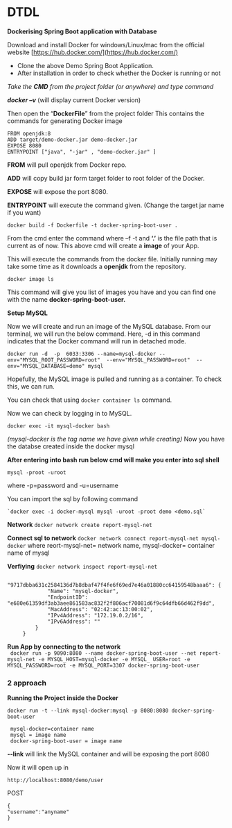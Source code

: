 # DTDL

**Dockerising Spring Boot application with Database**

Download and install Docker for windows/Linux/mac from the official website [https://hub.docker.com/](https://hub.docker.com/)

 - Clone the above Demo Spring Boot Application.
 - After installation in order to check whether the Docker is running or
   not

*Take the **CMD** from the project folder (or anywhere) and type command*

***docker   –v*** (will display current Docker version) 

Then open the “**DockerFile**” from the project folder
This contains the commands for generating Docker image

    FROM openjdk:8  
    ADD target/demo-docker.jar demo-docker.jar  
    EXPOSE 8080  
    ENTRYPOINT ["java", "-jar" , "demo-docker.jar" ]

**FROM** will pull openjdk from Docker repo.

**ADD** will copy build jar form target folder to root folder of the Docker.

**EXPOSE** will expose the port 8080.

**ENTRYPOINT** will execute the command given.
(Change the target jar name if you want)


`docker build -f Dockerfile -t docker-spring-boot-user .`

From the cmd enter the command where –f <FILENAME>
-t <tag-name-for-Docker-image> and **‘.’** is the file path that is current as of now.
This above cmd will create a **image** of your App.

This will execute the commands from the docker file. Initially running may take some time as it downloads a **openjdk** from the repository.

    docker image ls

This command will give you list of images you have and you can find one with the name **docker-spring-boot-user.**


**Setup MySQL**

Now we will create and run an image of the MySQL database. From our terminal, we will run the below command. Here, -d in this command indicates that the Docker command will run in detached mode.

    docker run -d  -p  6033:3306 --name=mysql-docker --env="MYSQL_ROOT_PASSWORD=root"  --env="MYSQL_PASSWORD=root"  --env="MYSQL_DATABASE=demo" mysql

Hopefully, the MySQL image is pulled and running as a container. To check this, we can run.

You can check that using `docker container ls` command.

Now we can check by logging in to MySQL.

    docker exec -it mysql-docker bash
*(mysql-docker is the tag name we have given while creating)*
Now you have the databse created inside the docker mysql

**After entering into bash run below cmd will make you enter into sql shell**
 
   ``` mysql -proot -uroot ``` 

 where -p=password and -u=username

You can import the sql by following command

    `docker exec -i docker-mysql mysql -uroot -proot demo <demo.sql`

**Network**
    `docker network create report-mysql-net`
                                                                   
**Connect sql to network**
    `docker network connect report-mysql-net mysql-docker`
 where reort-mysql-net= network name, mysql-docker= container name of mysql
                                                                   
 **Verfiying**
  `docker network inspect report-mysql-net`
                                                                   
   ```"Containers": {
            "9717dbba631c2584136d7b8dbaf47f4fe6f69ed7e46a01880cc64159548baaa6": {
                "Name": "mysql-docker",
                "EndpointID": "e680e61359df3ab3aee861583ac832f2f806acf70081d6f9c64dfb66d462f9dd",
                "MacAddress": "02:42:ac:13:00:02",
                "IPv4Address": "172.19.0.2/16",
                "IPv6Address": ""
            }
        }
  ```  
  **Run App by connecting to the network**  
  ` docker run -p 9090:8080 --name docker-spring-boot-user --net report-mysql-net -e MYSQL_HOST=mysql-docker -e MYSQL_
USER=root -e MYSQL_PASSWORD=root -e MYSQL_PORT=3307 docker-spring-boot-user`                                                                   
 
### 2 approach                                                                 
                                                                   
**Running the Project inside the Docker**

`docker run -t --link mysql-docker:mysql -p 8080:8080 docker-spring-boot-user`
                                                                   
     mysql-docker=container name
     mysql = image name 
     docker-spring-boot-user = image name                                                              

**--link** will link the MySQL container and will be exposing the port 8080

Now it will open up in

    http://localhost:8080/demo/user

POST 

    {
    "username":"anyname"
    }
